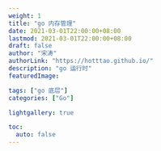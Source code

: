 ```yaml
---
weight: 1
title: "go 内存管理"
date: 2021-03-01T22:00:00+08:00
lastmod: 2021-03-01T22:00:00+08:00
draft: false
author: "宋涛"
authorLink: "https://hotttao.github.io/"
description: "go 运行时"
featuredImage: 

tags: ["go 底层"]
categories: ["Go"]

lightgallery: true

toc:
  auto: false
---
```

